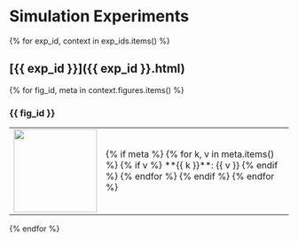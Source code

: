 # Simulation Experiments
{% for exp_id, context in exp_ids.items() %}
## [{{ exp_id }}]({{ exp_id }}.html)

{% for fig_id, meta in context.figures.items() %}
### {{ fig_id }}
<table><tr><td>
<a href="{{ exp_id }}.html"><img src="{{context.results_path}}/{{ exp_id }}_{{ fig_id }}.svg" width=150/></a>
</td><td>
{% if meta %}
{% for k, v in meta.items() %}
{% if v %}
**{{ k }}**: {{ v }}  
{% endif %}
{% endfor %}
{% endif %}
{% endfor %}
</td></tr>
</table>
{% endfor %}